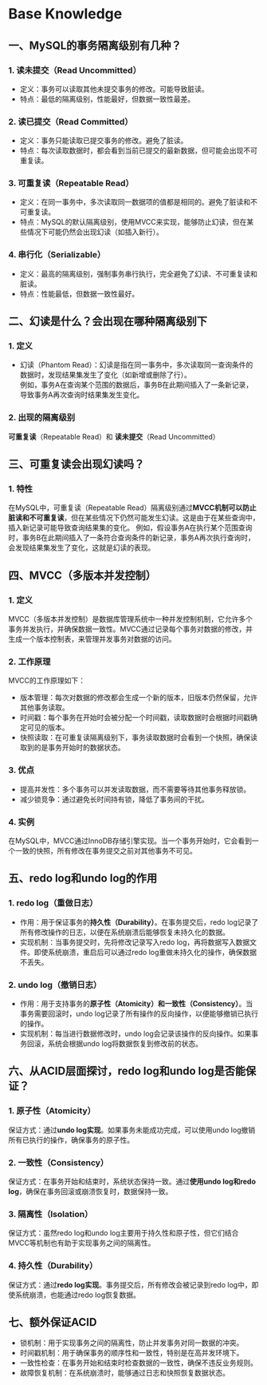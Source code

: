 # Base Knowledge
## 一、MySQL的事务隔离级别有几种？
### 1. 读未提交（Read Uncommitted）
* 定义：事务可以读取其他未提交事务的修改。可能导致脏读。
* 特点：最低的隔离级别，性能最好，但数据一致性最差。

### 2. 读已提交（Read Committed）
* 定义：事务只能读取已提交事务的修改。避免了脏读。
* 特点：每次读取数据时，都会看到当前已提交的最新数据，但可能会出现不可重复读。

### 3. 可重复读（Repeatable Read）
* 定义：在同一事务中，多次读取同一数据项的值都是相同的。避免了脏读和不可重复读。
* 特点：MySQL的默认隔离级别，使用MVCC来实现，能够防止幻读，但在某些情况下可能仍然会出现幻读（如插入新行）。

### 4. 串行化（Serializable）
* 定义：最高的隔离级别，强制事务串行执行，完全避免了幻读、不可重复读和脏读。
* 特点：性能最低，但数据一致性最好。

## 二、幻读是什么？会出现在哪种隔离级别下
### 1. 定义
* 幻读（Phantom Read）：幻读是指在同一事务中，多次读取同一查询条件的数据时，发现结果集发生了变化（如新增或删除了行）。<br>
例如，事务A在查询某个范围的数据后，事务B在此期间插入了一条新记录，导致事务A再次查询时结果集发生变化。
### 2. 出现的隔离级别
**可重复读**（Repeatable Read）和 **读未提交**（Read Uncommitted）

## 三、可重复读会出现幻读吗？
### 1. 特性
在MySQL中，可重复读（Repeatable Read）隔离级别通过**MVCC机制可以防止脏读和不可重复读**，但在某些情况下仍然可能发生幻读。这是由于在某些查询中，插入新记录可能导致查询结果集的变化。
例如，假设事务A在执行某个范围查询时，事务B在此期间插入了一条符合查询条件的新记录，事务A再次执行查询时，会发现结果集发生了变化，这就是幻读的表现。

## 四、MVCC（多版本并发控制）
### 1. 定义
MVCC（多版本并发控制）是数据库管理系统中一种并发控制机制，它允许多个事务并发执行，并确保数据一致性。MVCC通过记录每个事务对数据的修改，并生成一个版本控制表，来管理并发事务对数据的访问。
### 2. 工作原理
MVCC的工作原理如下：
* 版本管理：每次对数据的修改都会生成一个新的版本，旧版本仍然保留，允许其他事务读取。
* 时间戳：每个事务在开始时会被分配一个时间戳，读取数据时会根据时间戳确定可见的版本。
* 快照读取：在可重复读隔离级别下，事务读取数据时会看到一个快照，确保读取到的是事务开始时的数据状态。
### 3. 优点
* 提高并发性：多个事务可以并发读取数据，而不需要等待其他事务释放锁。
* 减少锁竞争：通过避免长时间持有锁，降低了事务间的干扰。
### 4. 实例
在MySQL中，MVCC通过InnoDB存储引擎实现。当一个事务开始时，它会看到一个一致的快照，所有修改在事务提交之前对其他事务不可见。

## 五、redo log和undo log的作用
### 1. redo log（重做日志）
* 作用：用于保证事务的**持久性（Durability）**。在事务提交后，redo log记录了所有修改操作的日志，以便在系统崩溃后能够恢复未持久化的数据。
* 实现机制：当事务提交时，先将修改记录写入redo log，再将数据写入数据文件。即使系统崩溃，重启后可以通过redo log重做未持久化的操作，确保数据不丢失。
### 2. undo log（撤销日志）
* 作用：用于支持事务的**原子性（Atomicity）和一致性（Consistency）**。当事务需要回滚时，undo log记录了所有操作的反向操作，以便能够撤销已执行的操作。
* 实现机制：每当进行数据修改时，undo log会记录该操作的反向操作。如果事务回滚，系统会根据undo log将数据恢复到修改前的状态。

## 六、从ACID层面探讨，redo log和undo log是否能保证？
### 1. 原子性（Atomicity）
保证方式：通过**undo log实现**。如果事务未能成功完成，可以使用undo log撤销所有已执行的操作，确保事务的原子性。
### 2. 一致性（Consistency）
保证方式：在事务开始和结束时，系统状态保持一致。通过**使用undo log和redo log**，确保在事务回滚或崩溃恢复时，数据保持一致。
### 3. 隔离性（Isolation）
保证方式：虽然redo log和undo log主要用于持久性和原子性，但它们结合MVCC等机制也有助于实现事务之间的隔离性。
### 4. 持久性（Durability）
保证方式：通过**redo log实现**。事务提交后，所有修改会被记录到redo log中，即使系统崩溃，也能通过redo log恢复数据。

## 七、额外保证ACID
* 锁机制：用于实现事务之间的隔离性，防止并发事务对同一数据的冲突。
* 时间戳机制：用于确保事务的顺序性和一致性，特别是在高并发环境下。
* 一致性检查：在事务开始和结束时检查数据的一致性，确保不违反业务规则。
* 故障恢复机制：在系统崩溃时，能够通过日志和快照恢复数据状态。
